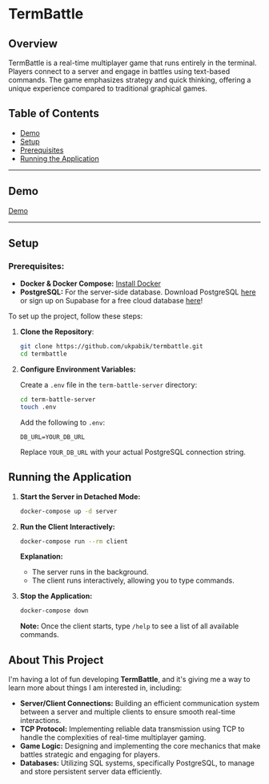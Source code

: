 # TermBattle



## Overview
TermBattle is a real-time multiplayer game that runs entirely in the terminal. Players connect to a server and engage in battles using text-based commands. The game emphasizes strategy and quick thinking, offering a unique experience compared to traditional graphical games.

## Table of Contents
- [Demo](#demo)
- [Setup](#setup)
- [Prerequisites](#prerequisites)
- [Running the Application](#running-the-application)

---



## Demo
[Demo](https://github.com/user-attachments/assets/d5691d77-90fb-43cb-82ab-2c44e57e1ba2)

---


## Setup
### Prerequisites:
- **Docker & Docker Compose:** [Install Docker](https://www.docker.com/get-started)
- **PostgreSQL:** For the server-side database. Download PostgreSQL [here](https://www.postgresql.org/download/) or sign up on Supabase for a free cloud database [here](https://supabase.com/)!

To set up the project, follow these steps:

1. **Clone the Repository**:

    ```sh
    git clone https://github.com/ukpabik/termbattle.git
    cd termbattle
    ```

2. **Configure Environment Variables:**

    Create a `.env` file in the `term-battle-server` directory:

    ```bash
    cd term-battle-server
    touch .env
    ```

    Add the following to `.env`:

    ```env
    DB_URL=YOUR_DB_URL
    ```

    Replace `YOUR_DB_URL` with your actual PostgreSQL connection string.


## Running the Application

1. **Start the Server in Detached Mode:**

    ```bash
    docker-compose up -d server
    ```

2. **Run the Client Interactively:**

    ```bash
    docker-compose run --rm client
    ```

    **Explanation:**
    - The server runs in the background.
    - The client runs interactively, allowing you to type commands.

3. **Stop the Application:**

    ```bash
    docker-compose down
    ```


    **Note:** Once the client starts, type `/help` to see a list of all available commands.
## About This Project

I'm having a lot of fun developing **TermBattle**, and it's giving me a way to learn more about things I am interested in, including: 
- **Server/Client Connections:** Building an efficient communication system between a server and multiple clients to ensure smooth real-time interactions.
- **TCP Protocol:** Implementing reliable data transmission using TCP to handle the complexities of real-time multiplayer gaming.
- **Game Logic:** Designing and implementing the core mechanics that make battles strategic and engaging for players.
- **Databases:** Utilizing SQL systems, specifically PostgreSQL, to manage and store persistent server data efficiently.
